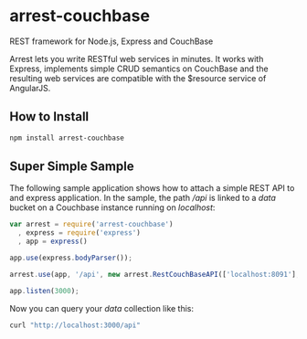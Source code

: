 arrest-couchbase
================

REST framework for Node.js, Express and CouchBase

Arrest lets you write RESTful web services in minutes. It works with Express,
implements simple CRUD semantics on CouchBase and the resulting web services
are compatible with the $resource service of AngularJS.

## How to Install

```bash
npm install arrest-couchbase
```

## Super Simple Sample

The following sample application shows how to attach a simple REST API to and express
application. In the sample, the path */api* is linked to a *data* bucket
on a Couchbase instance running on *localhost*:

```js
var arrest = require('arrest-couchbase')
  , express = require('express')
  , app = express()

app.use(express.bodyParser());

arrest.use(app, '/api', new arrest.RestCouchBaseAPI(['localhost:8091'], 'data', '', 'data'));

app.listen(3000);
```

Now you can query your *data* collection like this:

```bash
curl "http://localhost:3000/api"
```